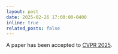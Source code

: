 ```yaml
---
layout: post
date: 2025-02-26 17:00:00-0400
inline: true
related_posts: false
---
```


A paper has been accepted to [CVPR 2025](https://cvpr.thecvf.com/).
